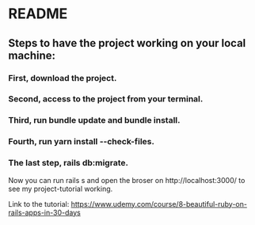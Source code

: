 # README

## Steps to have the project working on your local machine:

### First, download the project.

### Second, access to the project from your terminal.

### Third, run bundle update and bundle install.

### Fourth, run yarn install --check-files.

### The last step, rails db:migrate.


Now you can run rails s and open the broser on http://localhost:3000/ to see my project-tutorial working.

Link to the tutorial: https://www.udemy.com/course/8-beautiful-ruby-on-rails-apps-in-30-days
